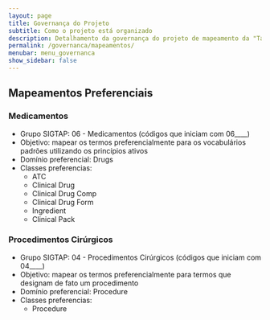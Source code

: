 ```yaml
---
layout: page
title: Governança do Projeto
subtitle: Como o projeto está organizado
description: Detalhamento da governança do projeto de mapeamento da "Tabela de Procedimentos, Medicamentos e OPM dos SUS - (SIGTAP)" para OMOP
permalink: /governanca/mapeamentos/
menubar: menu_governanca
show_sidebar: false
---
```


## Mapeamentos Preferenciais

### Medicamentos
- Grupo SIGTAP: 06 - Medicamentos (códigos que iniciam com 06____)
- Objetivo: mapear os termos preferencialmente para os vocabulários padrões utilizando os princípios ativos
- Domínio preferencial: Drugs
- Classes preferencias:
  - ATC
  - Clinical Drug
  - Clinical Drug Comp
  - Clinical Drug Form
  - Ingredient
  - Clinical Pack


### Procedimentos Cirúrgicos
- Grupo SIGTAP: 04 - Procedimentos Cirúrgicos (códigos que iniciam com 04____)
- Objetivo: mapear os termos preferencialmente para termos que designam de fato um procedimento
- Domínio preferencial: Procedure
- Classes preferencias:
  - Procedure
